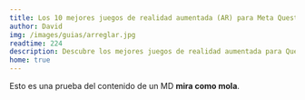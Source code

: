 ```yaml
---
title: Los 10 mejores juegos de realidad aumentada (AR) para Meta Quest 3
author: David
img: /images/guias/arreglar.jpg
readtime: 224
description: Descubre los mejores juegos de realidad aumentada para Quest 3 y exprime el passthrough al máximo.
home: true
---
```

Esto es una prueba del contenido de un MD **mira como mola**.